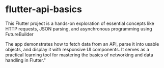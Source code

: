 # flutter-api-basics
This Flutter project is a hands-on exploration of essential concepts like HTTP requests, JSON parsing, and asynchronous programming using FutureBuilder

The app demonstrates how to fetch data from an API, parse it into usable objects, and display it with responsive UI components. It serves as a practical learning tool for mastering the basics of networking and data handling in Flutter."

